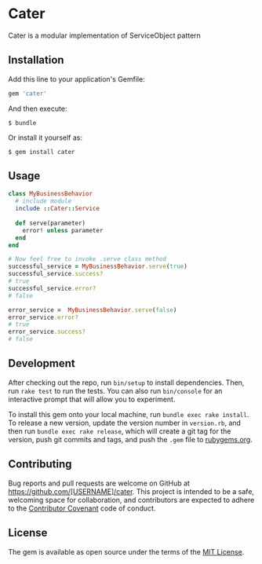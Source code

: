 # Cater

Cater is a modular implementation of ServiceObject pattern

## Installation

Add this line to your application's Gemfile:

```ruby
gem 'cater'
```

And then execute:

    $ bundle

Or install it yourself as:

    $ gem install cater

## Usage

```ruby
class MyBusinessBehavior
  # include module
  include ::Cater::Service
  
  def serve(parameter)
    error! unless parameter
  end
end

# Now feel free to invoke .serve class method
successful_service = MyBusinessBehavior.serve(true)
successful_service.success?
# true
successful_service.error?
# false

error_service =  MyBusinessBehavior.serve(false)
error_service.error?
# true
error_service.success?
# false

```

## Development

After checking out the repo, run `bin/setup` to install dependencies. Then, run `rake test` to run the tests. You can also run `bin/console` for an interactive prompt that will allow you to experiment.

To install this gem onto your local machine, run `bundle exec rake install`. To release a new version, update the version number in `version.rb`, and then run `bundle exec rake release`, which will create a git tag for the version, push git commits and tags, and push the `.gem` file to [rubygems.org](https://rubygems.org).

## Contributing

Bug reports and pull requests are welcome on GitHub at https://github.com/[USERNAME]/cater. This project is intended to be a safe, welcoming space for collaboration, and contributors are expected to adhere to the [Contributor Covenant](http://contributor-covenant.org) code of conduct.


## License

The gem is available as open source under the terms of the [MIT License](http://opensource.org/licenses/MIT).

